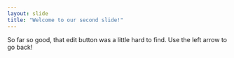 ```yaml
---
layout: slide
title: "Welcome to our second slide!"
---
```

So far so good, that edit button was a little hard to find.
Use the left arrow to go back!
